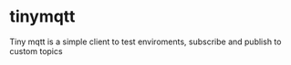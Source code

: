 # tinymqtt
Tiny mqtt is a simple client to test enviroments, subscribe and publish to custom topics 
